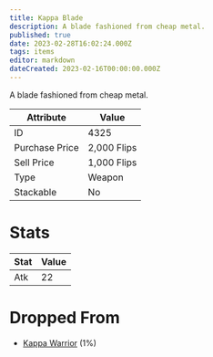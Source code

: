```yaml
---
title: Kappa Blade
description: A blade fashioned from cheap metal.
published: true
date: 2023-02-28T16:02:24.000Z
tags: items
editor: markdown
dateCreated: 2023-02-16T00:00:00.000Z
---
```


A blade fashioned from cheap metal.

|Attribute|Value|
|-|-|
|ID|4325|
|Purchase Price|2,000 Flips|
|Sell Price|1,000 Flips|
|Type|Weapon|
|Stackable|No|

# Stats
|Stat|Value|
|-|-|
|Atk|22|

# Dropped From
 * [Kappa Warrior](/monsters/kappa-warrior) (1%)
